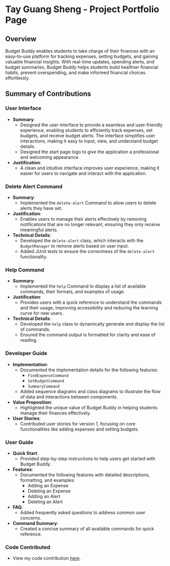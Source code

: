 # Tay Guang Sheng - Project Portfolio Page

## Overview
Budget Buddy enables students to take charge of their finances with an easy-to-use platform for tracking expenses,
setting budgets, and gaining valuable financial insights. With real-time updates, spending alerts, and budget summaries,
Budget Buddy helps students build healthier financial habits, prevent overspending, and make informed financial choices
effortlessly.

## Summary of Contributions

### User Interface
* **Summary**:
  * Designed the user interface to provide a seamless and user-friendly experience, enabling students to efficiently
    track expenses, set budgets, and receive budget alerts. The interface simplifies user interactions, making it easy
    to input, view, and understand budget details.
  * Designed the start page logo to give the application a professional and welcoming appearance.
* **Justification**:
  * A clean and intuitive interface improves user experience, making it easier for users to navigate and interact with
    the application.

### Delete Alert Command
* **Summary**:
  * Implemented the `delete-alert` Command to allow users to delete alerts they have set.
* **Justification**:
  * Enables users to manage their alerts effectively by removing notifications that are no longer relevant, ensuring
    they only receive meaningful alerts.
* **Technical Details**:
  * Developed the `delete-alert` class, which interacts with the `BudgetManager` to remove alerts based on user
    input.
  * Added JUnit tests to ensure the correctness of the `delete-alert` functionality.

### Help Command
* **Summary**:
  * Implemented the `help` Command to display a list of available commands, their formats, and examples of usage.
* **Justification**:
  * Provides users with a quick reference to understand the commands and their usage, improving accessibility and
    reducing the learning curve for new users.
* **Technical Details**:
  * Developed the `help` class to dynamically generate and display the list of commands.
  * Ensured the command output is formatted for clarity and ease of reading.

### Developer Guide
* **Implementation**:
  * Documented the implementation details for the following features:
    * `FindExpenseCommand`
    * `SetBudgetCommand`
    * `SummaryCommand`
  * Added sequence diagrams and class diagrams to illustrate the flow of data and interactions between components.
* **Value Proposition**:
  * Highlighted the unique value of Budget Buddy in helping students manage their finances effectively.
* **User Stories**:
  * Contributed user stories for version 1, focusing on core functionalities like adding expenses and setting budgets.

### User Guide
* **Quick Start**:
  * Provided step-by-step instructions to help users get started with Budget Buddy.
* **Features**:
  * Documented the following features with detailed descriptions, formatting, and examples:
    * Adding an Expense
    * Deleting an Expense
    * Adding an Alert
    * Deleting an Alert
* **FAQ**:
  * Added frequently asked questions to address common user concerns.
* **Command Summary**:
  * Created a concise summary of all available commands for quick reference.

### Code Contributed
* View my code contribution [here](https://nus-cs2113-ay2425s2.github.io/tp-dashboard/?search=T12-4&sort=groupTitle&sortWithin=title&timeframe=commit&mergegroup=&groupSelect=groupByRepos&breakdown=true&checkedFileTypes=docs~functional-code~test-code~other&since=2025-02-21&tabOpen=true&tabType=authorship&tabAuthor=TayGuangSheng&tabRepo=AY2425S2-CS2113-T12-4%2Ftp%5Bmaster%5D&authorshipIsMergeGroup=false&authorshipFileTypes=docs~functional-code~test-code~other&authorshipIsBinaryFileTypeChecked=false&authorshipIsIgnoredFilesChecked=false).